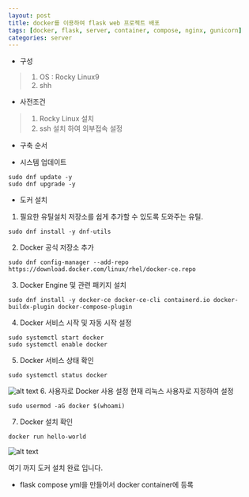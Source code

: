 ```yaml
---
layout: post
title: docker를 이용하여 flask web 프로젝트 배포
tags: [docker, flask, server, container, compose, nginx, gunicorn]
categories: server
---
```


- 구성
> 1. OS : Rocky Linux9
> 2. shh

- 사전조건
> 1. Rocky Linux 설치
> 2. ssh 설치 하여 외부접속 설정

- 구축 순서

- 시스템 업데이트
```
sudo dnf update -y
sudo dnf upgrade -y
```


- 도커 설치
1. 필요한 유틸설치
저장소를 쉽게 추가할 수 있도록 도와주는 유틸.
```
sudo dnf install -y dnf-utils
```
2. Docker 공식 저장소 추가
```
sudo dnf config-manager --add-repo https://download.docker.com/linux/rhel/docker-ce.repo
```
3. Docker Engine 및 관련 패키지 설치
```
sudo dnf install -y docker-ce docker-ce-cli containerd.io docker-buildx-plugin docker-compose-plugin
```
4. Docker 서비스 시작 및 자동 시작 설정
```
sudo systemctl start docker
sudo systemctl enable docker
```
5. Docker 서비스 상태 확인
```
sudo systemctl status docker
```
![alt text](docker_run.png)
6. 사용자로 Docker 사용 설정
현재 리눅스 사용자로 지정하여 설정
```
sudo usermod -aG docker $(whoami)
```
7. Docker 설치 확인
```
docker run hello-world
```
![alt text](docker_hello.png)

여기 까지 도커 설치 완료 입니다.

- flask compose yml을 만들어서 docker container에 등록
